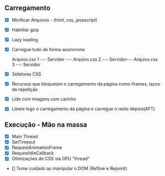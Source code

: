 ## Carregamento

- [x] Minificar Arquivos - (html, css, javascript)
- [x] Habilitar gzip
- [x] Lazy loading
- [x] Carregue tudo de forma assíncrona

    Arquivo.css 1 --- Servidor --- Arquivo.css 2 --- Servidor--- Arquivo.css 3 --- Servidor

- [x] Seletores CSS
- [x] Recursos que bloqueiam o carregamento da página como iframes, laços de repetição
- [x] Lide com imagens com carinho
- [x] Libere logo o carregamento da página e carregue o resto depois(AFT)

## Execução - Mão na massa
- [x] Main Thread
- [x] SetTimeout
- [x] RequestAnimationFrame
- [x] RequestIdleCallback
- [x] Otimizações de CSS via GPU "thread"
- [] Tome cuidado ao manipular o DOM (Reflow e Repoint)

